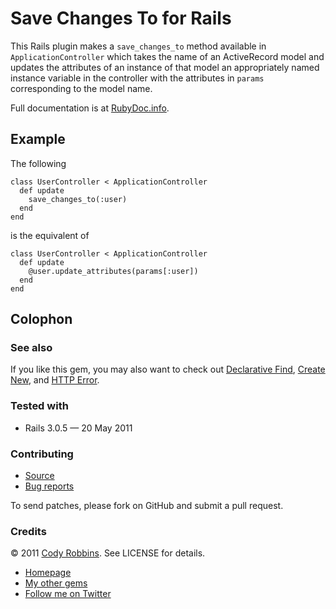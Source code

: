 Save Changes To for Rails
=========================

This Rails plugin makes a `save_changes_to` method available in `ApplicationController` which takes the name of an ActiveRecord model and updates the attributes of an instance of that model an appropriately named instance variable in the controller with the attributes in `params` corresponding to the model name.

Full documentation is at [RubyDoc.info](http://rubydoc.info/gems/save-changes-to).

Example
-------

The following

    class UserController < ApplicationController
      def update
        save_changes_to(:user)
      end
    end

is the equivalent of

    class UserController < ApplicationController
      def update
        @user.update_attributes(params[:user])
      end
    end

Colophon
--------

### See also

If you like this gem, you may also want to check out [Declarative Find](http://codyrobbins.com/software/declarative-find), [Create New](http://codyrobbins.com/software/create-new), and [HTTP Error](http://codyrobbins.com/software/http-error).

### Tested with

* Rails 3.0.5 — 20 May 2011

### Contributing

* [Source](https://github.com/codyrobbins/save-changes-to)
* [Bug reports](https://github.com/codyrobbins/save-changes-to/issues)

To send patches, please fork on GitHub and submit a pull request.

### Credits

© 2011 [Cody Robbins](http://codyrobbins.com/). See LICENSE for details.

* [Homepage](http://codyrobbins.com/software/save-changes-to)
* [My other gems](http://codyrobbins.com/software#gems)
* [Follow me on Twitter](http://twitter.com/codyrobbins)